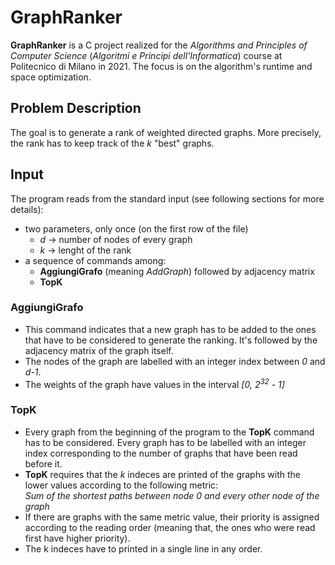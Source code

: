# GraphRanker
**GraphRanker** is a C project realized for the *Algorithms and Principles of Computer Science* (*Algoritmi e Principi dell'Informatica*) course at Politecnico di Milano in 2021. The focus is on the algorithm's runtime and space optimization.
## Problem Description
The goal is to generate a rank of weighted directed graphs. More precisely, the rank has to keep track of the *k* "best" graphs.
## Input
The program reads from the standard input (see following sections for more details):
- two parameters, only once (on the first row of the file)
  - *d* -> number of nodes of every graph
  - *k* -> lenght of the rank
- a sequence of commands among:
  - **AggiungiGrafo** (meaning *AddGraph*) followed by adjacency matrix
  - **TopK**
### AggiungiGrafo 
- This command indicates that a new graph has to be added to the ones that have to be considered to generate the ranking. It's followed by the adjacency matrix of the graph itself. 
- The nodes of the graph are labelled with an integer index between *0* and *d-1*.
- The weights of the graph have values in the interval *[0, 2<sup>32</sup> - 1]*

### TopK
- Every graph from the beginning of the program to the **TopK** command has to be considered. Every graph has to be labelled with an integer index corresponding to the number of graphs that have been read before it. 
- **TopK** requires that the *k* indeces are printed of the graphs with the lower values according to the following metric:\
  *Sum of the shortest paths between node 0 and every other node of the graph*
- If there are graphs with the same metric value, their priority is assigned according to the reading order (meaning that, the ones who were read first have higher priority).
- The k indeces have to printed in a single line in any order. 
